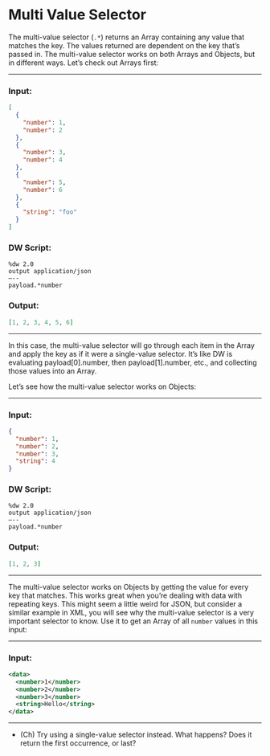 # Multi Value Selector

The multi-value selector (`.*`) returns an Array containing any value that matches the key. The values returned are dependent on the key that’s passed in. The multi-value selector works on both Arrays and Objects, but in different ways. Let’s check out Arrays first:

---
### Input:
```json
[
  {
    "number": 1,
    "number": 2
  },
  {
    "number": 3,
    "number": 4
  },
  {
    "number": 5,
    "number": 6
  },
  {
    "string": "foo"
  }
]
```
### DW Script:
```dw
%dw 2.0
output application/json
—--
payload.*number
```
### Output:
```json
[1, 2, 3, 4, 5, 6]
```
---

In this case, the multi-value selector will go through each item in the Array and apply the key as if it were a single-value selector. It’s like DW is evaluating payload[0].number, then payload[1].number, etc., and collecting those values into an Array.

Let’s see how the multi-value selector works on Objects:

---
### Input:
```json
{
  "number": 1,
  "number": 2,
  "number": 3,
  "string": 4
}
```
### DW Script:
```dw
%dw 2.0
output application/json
—--
payload.*number
```
### Output:
```json
[1, 2, 3]
```
---

The multi-value selector works on Objects by getting the value for every key that matches. This works great when you’re dealing with data with repeating keys. This might seem a little weird for JSON, but consider a similar example in XML, you will see why the multi-value selector is a very important selector to know. Use it to get an Array of all `number` values in this input:

---
### Input:
```xml
<data>
  <number>1</number>
  <number>2</number>
  <number>3</number>
  <string>Hello</string>
</data>
```
---

* (Ch) Try using a single-value selector instead. What happens? Does it return the first occurrence, or last?

